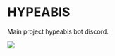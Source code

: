 # HYPEABIS

Main project hypeabis bot discord.

<img src="https://cdn.discordapp.com/icons/613442701576241152/a_5fbdfe58399ef8a2b9b74f8cd220c636.gif?size=1024">
